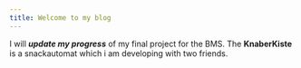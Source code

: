```yaml
---
title: Welcome to my blog
---
```


I will **_update my progress_** of my final project for the BMS. The **KnaberKiste** is a snackautomat which i am developing with two friends.

